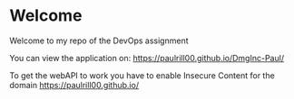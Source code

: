 # Welcome
Welcome to my repo of the DevOps assignment

You can view the application on:
https://paulrill00.github.io/DmgInc-Paul/

To get the webAPI to work you have to enable Insecure Content for the domain https://paulrill00.github.io/

